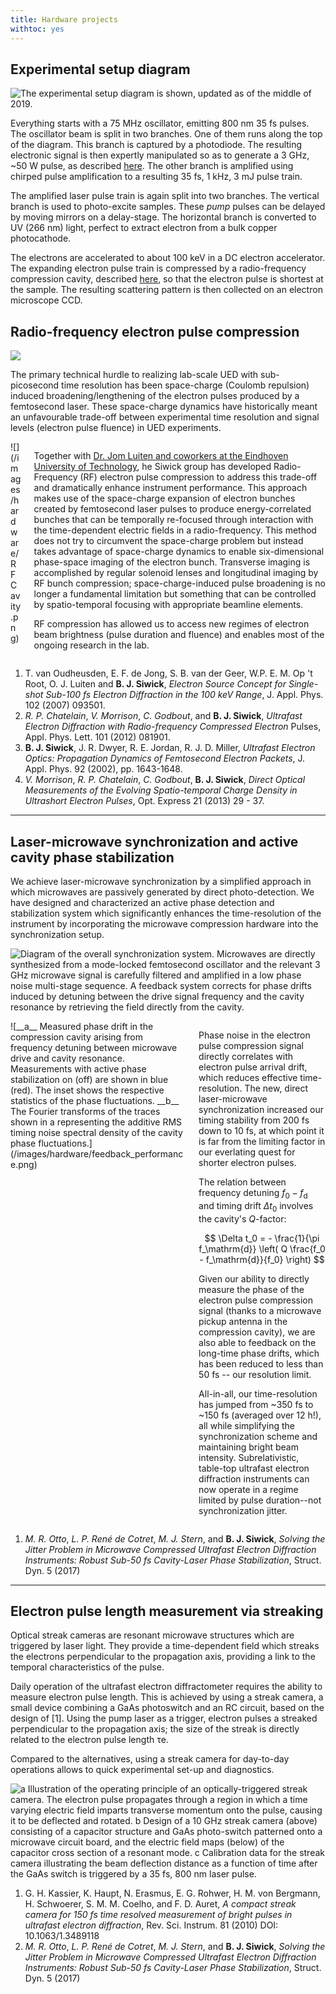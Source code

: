 ```yaml
---
title: Hardware projects
withtoc: yes
---
```


## Experimental setup diagram

![The experimental setup diagram is shown, updated as of the middle of 2019.](/images/hardware/experimental_setup_2019.svg)

Everything starts with a 75 MHz oscillator, emitting 800 nm 35 fs pulses. The oscillator beam is split in two branches. One of them runs along the top of the diagram. This branch is captured by a photodiode. The resulting electronic signal is then expertly manipulated so as to generate a 3 GHz, ~50 W pulse, as described [here](/hardware.html#laser-microwave-synchronization-and-active-cavity-phase-stabilization).
The other branch is amplified using chirped pulse amplification to a resulting 35 fs, 1 kHz, 3 mJ pulse train.

The amplified laser pulse train is again split into two branches. The vertical branch is used to photo-excite samples. These _pump_ pulses can be delayed by moving mirrors on a delay-stage. The horizontal branch is converted to UV (266 nm) light, perfect to extract electron from a bulk copper photocathode.

The electrons are accelerated to about 100 keV in a DC electron accelerator. The expanding electron pulse train is compressed by a radio-frequency compression cavity, described [here](/hardware.html#radio-frequency-electron-pulse-compression), so that the electron pulse is shortest at the sample. The resulting scattering pattern is then collected on an electron microscope CCD.

## Radio-frequency electron pulse compression

![](/images/hardware/compression_phasespace.svg)

The primary technical hurdle to realizing lab-scale UED with sub-picosecond time resolution has been space-charge (Coulomb repulsion) induced broadening/lengthening of the electron pulses produced by a femtosecond laser. These space-charge dynamics have historically meant an unfavourable trade-off between experimental time resolution and signal levels (electron pulse fluence) in UED experiments.

<div class="columns">
<div class="column is-half">
![](/images/hardware/RFCavity.png)
</div>

<div class="column is-half">

Together with [Dr. Jom Luiten and coworkers at the Eindhoven University of Technology](http://www.tue.nl/staff/o.j.luiten), he Siwick group has developed Radio-Frequency (RF) electron pulse compression to address this trade-off and dramatically enhance instrument performance. This approach makes use of the space-charge expansion of electron bunches created by femtosecond laser pulses to produce energy-correlated bunches that can be temporally re-focused through interaction with the time-dependent electric fields in a radio-frequency. This method does not try to circumvent the space-charge problem but instead takes advantage of space-charge dynamics to enable six-dimensional phase-space imaging of the electron bunch. Transverse imaging is accomplished by regular solenoid lenses and longitudinal imaging by RF bunch compression; space-charge-induced pulse broadening is no longer a fundamental limitation but something that can be controlled by spatio-temporal focusing with appropriate beamline elements.

RF compression has allowed us to access new regimes of electron beam brightness (pulse duration and fluence) and enables most of the ongoing research in the lab.

</div>
</div>

1. T. van Oudheusden, E. F. de Jong, S. B. van der Geer, W.P. E. M. Op 't Root, O. J. Luiten and __B. J. Siwick__, _Electron Source Concept for Single-shot Sub-100 fs Electron Diffraction in the 100 keV Range_, J. Appl. Phys. 102 (2007) 093501.
2. _R. P. Chatelain_, _V. Morrison_, _C. Godbout_, and __B. J. Siwick__, _Ultrafast Electron Diffraction with Radio-frequency Compressed Electron_ Pulses, Appl. Phys. Lett. 101 (2012) 081901.
3. __B. J. Siwick__, J. R. Dwyer, R. E. Jordan, R. J. D. Miller, _Ultrafast Electron Optics: Propagation Dynamics of Femtosecond Electron Packets_, J. Appl. Phys. 92 (2002), pp. 1643-1648.
4. _V. Morrison_, _R. P. Chatelain_, _C. Godbout_, __B. J. Siwick__, _Direct Optical Measurements of the Evolving Spatio-temporal Charge Density in Ultrashort Electron Pulses_, Opt. Express 21 (2013) 29 - 37.

-------------------------------------------------------------------------------

## Laser-microwave synchronization and active cavity phase stabilization

We achieve laser-microwave synchronization by a simplified approach in which microwaves are passively generated by direct photo-detection. We have designed and characterized an active phase detection and stabilization system which significantly enhances the time-resolution of the instrument by incorporating the microwave compression hardware into the synchronization setup.

![Diagram of the overall synchronization system. Microwaves are directly synthesized from a mode-locked femtosecond oscillator and the relevant 3 GHz microwave signal is carefully filtered and amplified in a low phase noise multi-stage sequence. A feedback system corrects for phase drifts induced by detuning between the drive signal frequency and the cavity resonance by retrieving the field directly from the cavity.](/images/hardware/phase_feedback.svg)

<div class="columns">

<div class="column is-half">
![__a__ Measured phase drift in the compression cavity arising from frequency detuning between microwave drive and cavity resonance. Measurements with active phase stabilization on (off) are shown in blue (red). The inset shows the respective statistics of the phase fluctuations. __b__ The Fourier transforms of the traces shown in a representing the additive RMS timing noise spectral density of the cavity phase fluctuations.](/images/hardware/feedback_performance.png)
</div>

<div class="column is-half">

Phase noise in the electron pulse compression signal directly correlates with electron pulse arrival drift, which reduces effective time-resolution. The new, direct laser-microwave synchronization increased our timing stability from 200 fs down to 10 fs, at which point it is far from the limiting factor in our everlating quest for shorter electron pulses.

The relation between frequency detuning $f_0 - f_\mathrm{d}$ and timing drift $\Delta t_0$ involves the cavity's $Q$-factor:

$$
    \Delta t_0 = - \frac{1}{\pi f_\mathrm{d}} \left( Q \frac{f_0 - f_\mathrm{d}}{f_0} \right)
$$

Given our ability to directly measure the phase of the electron pulse compression signal (thanks to a microwave pickup antenna in the compression cavity), we are also able to feedback on the long-time phase drifts, which has been reduced to less than 50 fs -- our resolution limit.

All-in-all, our time-resolution has jumped from ~350 fs to ~150 fs (averaged over 12 h!), all while simplifying the synchronization scheme and maintaining bright beam intensity. Subrelativistic, table-top ultrafast electron diffraction instruments can now operate in a regime limited by pulse duration--not synchronization jitter.

</div>
</div>

1. _M. R. Otto_, _L. P. René de Cotret_, _M. J. Stern_, and __B. J. Siwick__, _Solving the Jitter Problem in Microwave Compressed Ultrafast Electron Diffraction Instruments: Robust Sub-50 fs Cavity-Laser Phase Stabilization_, Struct. Dyn. 5 (2017)

-------------------------------------------------------------------------------

## Electron pulse length measurement via streaking

Optical streak cameras are resonant microwave structures which are triggered by laser light. They provide a time-dependent field which streaks the electrons perpendicular to the propagation axis, providing a link to the temporal characteristics of the pulse.

Daily operation of the ultrafast electron diffractometer requires the ability to measure electron pulse length. This is achieved by using a streak camera, a small device combining a GaAs photoswitch and an RC circuit, based on the design of [1]. Using the pump laser as a trigger, electron pulses a streaked perpendicular to the propagation axis; the size of the streak is directly related to the electron pulse length τe.

Compared to the alternatives, using a streak camera for day-to-day operations allows to quick experimental set-up and diagnostics.

![__a__ Illustration of the operating principle of an optically-triggered streak camera. The electron pulse propagates through a region in which a time varying electric field imparts transverse momentum onto the pulse, causing it to be deflected and rotated. __b__ Design of a 10 GHz streak camera (above) consisting of a capacitor structure and GaAs photo-switch patterned onto a microwave circuit board, and the electric field maps (below) of the capacitor cross section of a resonant mode. __c__ Calibration data for the streak camera illustrating the beam deflection distance as a function of time after the GaAs switch is triggered by a 35 fs, 800 nm laser pulse.](/images/hardware/streak.svg)

1. G. H. Kassier, K. Haupt, N. Erasmus, E. G. Rohwer, H. M. von Bergmann, H. Schwoerer, S. M. M. Coelho, and F. D. Auret, _A compact streak camera for 150 fs time resolved measurement of bright pulses in ultrafast electron diffraction_, Rev. Sci. Instrum. 81 (2010) DOI: 10.1063/1.3489118
2. _M. R. Otto_, _L. P. René de Cotret_, _M. J. Stern_, and __B. J. Siwick__, _Solving the Jitter Problem in Microwave Compressed Ultrafast Electron Diffraction Instruments: Robust Sub-50 fs Cavity-Laser Phase Stabilization_, Struct. Dyn. 5 (2017)